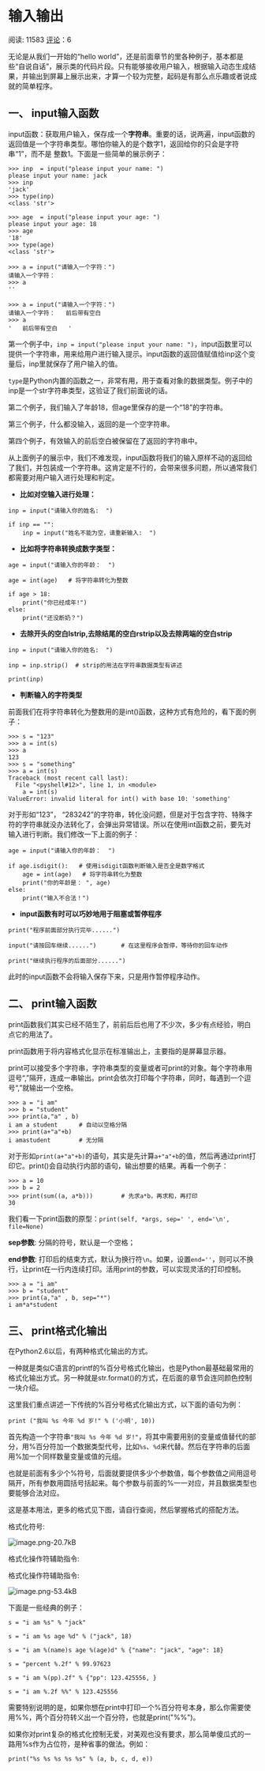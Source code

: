# 输入输出

阅读: 11583   [评论](http://www.liujiangblog.com/course/python/15#comments)：6

无论是从我们一开始的“hello world”，还是前面章节的里各种例子，基本都是些“自说自话”，展示类的代码片段。只有能够接收用户输入，根据输入动态生成结果，并输出到屏幕上展示出来，才算一个较为完整，起码是有那么点乐趣或者说成就的简单程序。

## 一、 input输入函数

input函数：获取用户输入，保存成一个**字符串**。重要的话，说两遍，input函数的返回值是一个字符串类型。哪怕你输入的是个数字1，返回给你的只会是字符串“1”，而不是 整数1。下面是一些简单的展示例子：

```
>>> inp  = input("please input your name: ")
please input your name: jack
>>> inp
'jack'
>>> type(inp)
<class 'str'>

>>> age  = input("please input your age: ")
please input your age: 18
>>> age
'18'
>>> type(age)
<class 'str'>

>>> a = input("请输入一个字符：")
请输入一个字符：
>>> a
''

>>> a = input("请输入一个字符：")
请输入一个字符：   前后带有空白   
>>> a
'   前后带有空白   '
```

第一个例子中，`inp = input("please input your name: ")`，input函数里可以提供一个字符串，用来给用户进行输入提示。input函数的返回值赋值给inp这个变量后，inp里就保存了用户输入的值。

`type`是Python内置的函数之一，非常有用，用于查看对象的数据类型。例子中的inp是一个str字符串类型，这验证了我们前面说的话。

第二个例子，我们输入了年龄18，但age里保存的是一个“18”的字符串。

第三个例子，什么都没输入，返回的是一个空字符串。

第四个例子，有效输入的前后空白被保留在了返回的字符串中。

从上面例子的展示中，我们不难发现，input函数将我们的输入原样不动的返回给了我们，并包装成一个字符串。这肯定是不行的，会带来很多问题，所以通常我们都需要对用户输入进行处理和判定。

- **比如对空输入进行处理：**

```
inp = input("请输入你的姓名:  ")

if inp == "":    
    inp = input("姓名不能为空，请重新输入:  ")
```

- **比如将字符串转换成数字类型：**

```
age = input("请输入你的年龄：  ")

age = int(age)   # 将字符串转化为整数

if age > 18:
    print("你已经成年!")
else:
    print("还没断奶？")
```

- **去除开头的空白lstrip,去除结尾的空白rstrip以及去除两端的空白strip**

```
inp = input("请输入你的姓名:  ")

inp = inp.strip()  # strip的用法在字符串数据类型有讲述

print(inp)
```

- **判断输入的字符类型**

前面我们在将字符串转化为整数用的是int()函数，这种方式有危险的，看下面的例子：

```
>>> s = "123"
>>> a = int(s)
>>> a
123
>>> s = "something"
>>> a = int(s)
Traceback (most recent call last):
  File "<pyshell#12>", line 1, in <module>
    a = int(s)
ValueError: invalid literal for int() with base 10: 'something'
```

对于形如“123”， “283242”的字符串，转化没问题，但是对于包含字符、特殊字符的字符串就没办法转化了，会弹出异常错误。所以在使用int函数之前，要先对输入进行判断。我们修改一下上面的例子：

```
age = input("请输入你的年龄：  ")

if age.isdigit():   # 使用isdigit函数判断输入是否全是数字格式
    age = int(age)   # 将字符串转化为整数
    print("你的年龄是： ", age)
else:
    print("输入不合法！")
```

- **input函数有时可以巧妙地用于阻塞或暂停程序**

```
print("程序前面部分执行完毕......")

input("请按回车继续......")       # 在这里程序会暂停，等待你的回车动作

print("继续执行程序的后面部分......")
```

此时的input函数不会将输入保存下来，只是用作暂停程序动作。

## 二、 print输入函数

print函数我们其实已经不陌生了，前前后后也用了不少次，多少有点经验，明白点它的用法了。

print函数用于将内容格式化显示在标准输出上，主要指的是屏幕显示器。

print可以接受多个字符串，字符串类型的变量或者可print的对象。每个字符串用逗号“,”隔开，连成一串输出。print会依次打印每个字符串，同时，每遇到一个逗号“,”就输出一个空格。

```
>>> a = "i am"
>>> b = "student"
>>> print(a,"a" , b)
i am a student      # 自动以空格分隔
>>> print(a+"a"+b)
i amastudent        # 无分隔
```

对于形如`print(a+"a"+b)`的语句，其实是先计算`a+"a"+b`的值，然后再通过print打印它。print()会自动执行内部的语句，输出想要的结果。再看一个例子：

```
>>> a = 10
>>> b = 2
>>> print(sum((a, a*b)))        # 先求a*b，再求和，再打印
30
```

我们看一下print函数的原型：`print(self, *args, sep=' ', end='\n', file=None)`

**sep参数**: 分隔的符号，默认是一个空格；

**end参数**: 打印后的结束方式，默认为换行符`\n`。如果，设置`end=''`，则可以不换行，让print在一行内连续打印。活用print的参数，可以实现灵活的打印控制。

```
>>> a = "i am"
>>> b = "student"
>>> print(a,"a" , b, sep="*")
i am*a*student
```

## 三、 print格式化输出

在Python2.6以后，有两种格式化输出的方式。

一种就是类似C语言的printf的%百分号格式化输出，也是Python最基础最常用的格式化输出方式。另一种就是str.format()的方式，在后面的章节会连同颜色控制一块介绍。

这里我们重点讲述一下传统的%百分号格式化输出方式，以下面的语句为例：

```
print ("我叫 %s 今年 %d 岁!" % ('小明', 10))
```

首先构造一个字符串`"我叫 %s 今年 %d 岁!"`，将其中需要用别的变量或值替代的部分，用%百分符加一个数据类型代号，比如`%s`、`%d`来代替。然后在字符串的后面用%加一个同样数量变量或值的元组。

也就是前面有多少个%符号，后面就要提供多少个参数值，每个参数值之间用逗号隔开，所有参数用圆括号括起来。每个参数与前面的%一一对应，并且数据类型也要能够合法对应。

这是基本用法，更多的格式见下图，请自行查阅，然后掌握格式的搭配方法。

格式化符号:

![image.png-20.7kB](%E8%BE%93%E5%85%A5%E8%BE%93%E5%87%BA.assets/image.png)

格式化操作符辅助指令:

格式化操作符辅助指令:

![image.png-53.4kB](%E8%BE%93%E5%85%A5%E8%BE%93%E5%87%BA.assets/image.png)

下面是一些经典的例子：

```
s = "i am %s" % "jack"

s = "i am %s age %d" % ("jack", 18)

s = "i am %(name)s age %(age)d" % {"name": "jack", "age": 18}

s = "percent %.2f" % 99.97623

s = "i am %(pp).2f" % {"pp": 123.425556, }

s = "i am %.2f %%" % 123.425556
```

需要特别说明的是，如果你想在print中打印一个%百分符号本身，那么你需要使用%%，两个百分符转义出一个百分符，也就是print("%%")。

如果你对print复杂的格式化控制无爱，对美观也没有要求，那么简单傻瓜式的一路用%s作为占位符，是种省事的做法。例如：

```
print("%s %s %s %s %s" % (a, b, c, d, e))
```